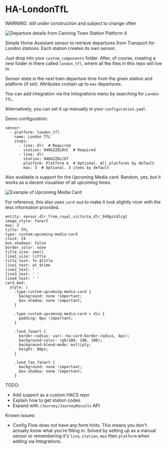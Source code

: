 # HA-LondonTfL

WARNING: still under construction and subject to change often

![Departure details from Canning Town Station Platform 4](https://github.com/morosanmihail/HA-LondonTfL/blob/main/images/example.png?raw=true)

Simple Home Assistant sensor to retrieve departures from Transport for London stations.
Each station creates its own sensor.

Just drop into your `custom_components` folder.
After, of course, creating a new folder in there called `london_tfl`, where all the files in this repo will live in.

Sensor state is the next train departure time from the given station and platform (if set).
Attributes contain up to `max` departures.

You can add integration via the Integrations menu by searching for `London TfL`. 

Alternatively, you can set it up manually in your `configuration.yaml`.

Demo configuration:

```
sensor:
  - platform: london_tfl
    name: London TfL
    stops:
      - line: dlr  # Required
        station: 940GZZDLRVC  # Required
      - line: dlr
        station: 940GZZDLCGT
        platform: Platform 4  # Optional. All platforms by default
        max: 3  # Optional. 3 items by default
```


Also available is support for the Upcoming Media card.
Random, yes, but it works as a decent visualiser of all upcoming times.

![Example of Upcoming Media Card](https://github.com/morosanmihail/HA-LondonTfL/blob/main/images/upcoming_media.png?raw=true)

For reference, this also uses `card-mod` to make it look slightly nicer with the less information provided.

```
entity: sensor.dlr_from_royal_victoria_dlr_940gzzdlcgt
image_style: fanart
max: 3
title: TFL
type: custom:upcoming-media-card
clock: 24
box_shadows: false
border_color: none
title_size: small
line1_size: little
title_text: To $title
line1_text: at $time
line2_text: ' '
line3_text: ' '
line4_text: ' '
card_mod:
  style: |
    .type-custom-upcoming-media-card {
      background: none !important;
      box-shadow: none !important;
    }

    .type-custom-upcoming-media-card > div {
      padding: 0px !important;
    }

    .lond_fanart {
      border-radius: var(--ha-card-border-radius, 4px);
      background-color: rgb(100, 100, 100);
      background-blend-mode: multiply;
      height: 80px;
    }

    .lond_fan_fanart {
      background: none !important;
      box-shadow: none !important;
    }
```


TODO:
- Add support as a custom HACS repo
- Explain how to get station codes
- Expand with `/Journey/JourneyResults` API

Known issues:
- Config Flow does not have any form hints. This means you don't actually know what you're filling in. Solved by setting up as a manual sensor or remembering it's `line`, `station`, `max` then `platform` when adding via Integrations.
